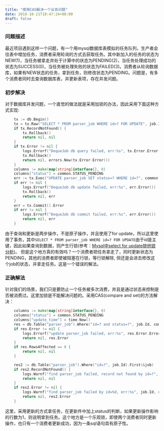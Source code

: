 ```yaml
---
title: "使用CAS解决一个业务问题"
date: 2018-10-21T18:47:24+08:00
draft: false
---
```


### 问题描述
最近项目遇到这样一个问题，有一个用mysql数据库表模拟的任务队列，生产者会往表中增加任务，消费者采用轮询的方式去获取任务。其中新加入的任务的状态为NEW(1)，当任务被拿走并处于计算中的状态为PENDING(2)，当任务处理成功的状态为SUCCESS(0)，当任务被处理失败的状态为FAILED(3)。消费者从轮询数据库，如果有NEW状态的任务，拿到任务，则修改状态为PENDING。问题是，有多个消费者同时去查询数据库表，并更新表项，存在并发问题。

### 初步解决
对于数据库并发问题，一个直觉的做法就是采用加锁的办法，因此采用下面这种方式实现:
```go
    tx := db.Begin()
    tx = tx.Raw("SELECT * FROM parser_job WHERE id=? FOR UPDATE", job.Id).Scan(&job)
    if tx.RecordNotFound() {
        tx.Rollback()
        return nil, nil
    }
    if tx.Error != nil {
        logs.Errorf("DequeJob db query failed, err:%s", tx.Error.Error())
        tx.Rollback()
        return nil, errors.New(tx.Error.Error())
    }
    columns := make(map[string]interface{}, 0)
    columns["status"] = common.STATUS_PENDING
    err := tx.Exec("UPDATE parser_job SET status=? WHERE id=?", common.STATUS_PENDING, job.Id).Error
    if err != nil {
        logs.Errorf("DequeJob db update failed, err:%s", err.Error())
        tx.Rollback()
        return nil, err
    }
    err = tx.Commit().Error
    if err != nil {
        logs.Errorf("DequeJob db commit failed, err:%s", err.Error())
        return nil, err
    }
```
由于查询和更新是两步操作，不是原子操作，并且使用了for update，所以这里使用了事务，其中`SELECT * FROM parser_job WHERE id=? FOR UPDATE`由于id是主键，因此如果查询到数据，则产生行锁(参考：[Mysql中select for update排他锁分析](https://blog.csdn.net/claram/article/details/54023216))。
但是这个地方真的有效吗？一个消费者把任务拿走了，同时更新状态为PENDING，其他的消费者即使被阻塞在行锁，等行锁解除, 但还是会进去修改这个job的状态，并拿走任务。这是一个错误的解法。
### 正确解法
针对我们的场景，我们只是要防止一个任务被多次消费，并且是通过状态来控制是否被消费过。这里加锁是不能解决问题的。采用CAS(compare and set)的方法解决：
```go
    columns := make(map[string]interface{}, 0)
    columns["status"] = common.STATUS_PENDING
    columns["update_time"] = time.Now()
    res = db.Table("parser_job").Where("id=? and status=?", job.Id, common.STATUS_NEW).Update(columns)
    if res.Error != nil {
        logs.Errorf("update parser_job failed, err:%s", res.Error.Error())
        return nil, res.Error
    }
    if res.RowsAffected == 0 {
        return nil, nil
    }

    res2 := db.Table("parser_job").Where("id=?", job.Id).First(&job)
    if res2.RecordNotFound() {
        logs.Warnf("find parser_job failed, record not found by id=?", job.Id)
        return nil, nil
    }
    if res2.Error != nil {
        logs.Warnf("find parser_job failed by id=%d, err:%s", job.Id, res2.Error.Error())
        return nil, res2.Error
    }
```
这里，采用更新的方式拿任务，在更新件中加上status的判断，如果更新操作影响的行数为1，则说明拿到任务。这个地方是一个乐观锁，即使两个消费者同时更新操作，也只有一个消费者更新成功，因为一条sql语句具有原子性。
